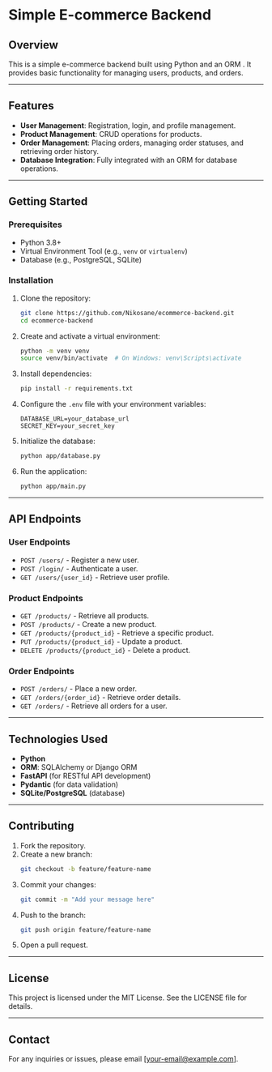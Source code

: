 # Simple E-commerce Backend

## Overview
This is a simple e-commerce backend built using Python and an ORM . It provides basic functionality for managing users, products, and orders.

---

## Features
- **User Management**: Registration, login, and profile management.
- **Product Management**: CRUD operations for products.
- **Order Management**: Placing orders, managing order statuses, and retrieving order history.
- **Database Integration**: Fully integrated with an ORM for database operations.

---

## Getting Started

### Prerequisites
- Python 3.8+
- Virtual Environment Tool (e.g., `venv` or `virtualenv`)
- Database (e.g., PostgreSQL, SQLite)

### Installation
1. Clone the repository:
   ```bash
   git clone https://github.com/Nikosane/ecommerce-backend.git
   cd ecommerce-backend
   ```

2. Create and activate a virtual environment:
   ```bash
   python -m venv venv
   source venv/bin/activate  # On Windows: venv\Scripts\activate
   ```

3. Install dependencies:
   ```bash
   pip install -r requirements.txt
   ```

4. Configure the `.env` file with your environment variables:
   ```
   DATABASE_URL=your_database_url
   SECRET_KEY=your_secret_key
   ```

5. Initialize the database:
   ```bash
   python app/database.py
   ```

6. Run the application:
   ```bash
   python app/main.py
   ```

---

## API Endpoints

### User Endpoints
- `POST /users/` - Register a new user.
- `POST /login/` - Authenticate a user.
- `GET /users/{user_id}` - Retrieve user profile.

### Product Endpoints
- `GET /products/` - Retrieve all products.
- `POST /products/` - Create a new product.
- `GET /products/{product_id}` - Retrieve a specific product.
- `PUT /products/{product_id}` - Update a product.
- `DELETE /products/{product_id}` - Delete a product.

### Order Endpoints
- `POST /orders/` - Place a new order.
- `GET /orders/{order_id}` - Retrieve order details.
- `GET /orders/` - Retrieve all orders for a user.

---

## Technologies Used
- **Python**
- **ORM**: SQLAlchemy or Django ORM
- **FastAPI** (for RESTful API development)
- **Pydantic** (for data validation)
- **SQLite/PostgreSQL** (database)

---

## Contributing
1. Fork the repository.
2. Create a new branch:
   ```bash
   git checkout -b feature/feature-name
   ```
3. Commit your changes:
   ```bash
   git commit -m "Add your message here"
   ```
4. Push to the branch:
   ```bash
   git push origin feature/feature-name
   ```
5. Open a pull request.

---

## License
This project is licensed under the MIT License. See the LICENSE file for details.

---

## Contact
For any inquiries or issues, please email [your-email@example.com].

